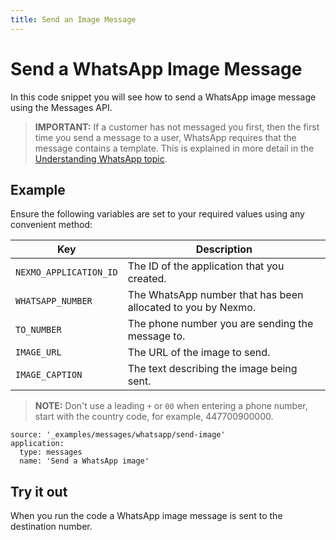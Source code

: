 ```yaml
---
title: Send an Image Message
---
```


# Send a WhatsApp Image Message

In this code snippet you will see how to send a WhatsApp image message using the Messages API.

> **IMPORTANT:** If a customer has not messaged you first, then the first time you send a message to a user, WhatsApp requires that the message contains a template. This is explained in more detail in the [Understanding WhatsApp topic](/messages/concepts/whatsapp).

## Example

Ensure the following variables are set to your required values using any convenient method:

Key | Description
-- | --
`NEXMO_APPLICATION_ID` | The ID of the application that you created.
`WHATSAPP_NUMBER` | The WhatsApp number that has been allocated to you by Nexmo.
`TO_NUMBER` | The phone number you are sending the message to.
`IMAGE_URL` | The URL of the image to send.
`IMAGE_CAPTION` | The text describing the image being sent.

> **NOTE:** Don't use a leading `+` or `00` when entering a phone number, start with the country code, for example, 447700900000.

```code_snippets
source: '_examples/messages/whatsapp/send-image'
application:
  type: messages
  name: 'Send a WhatsApp image'
```

## Try it out

When you run the code a WhatsApp image message is sent to the destination number.
